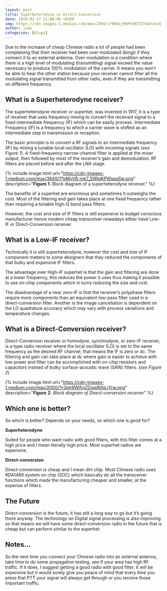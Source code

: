 ```yaml
---
layout: post
title: Superheterodyne vs Direct-Conversion
date: 2019-02-17 12:00:00 +0300
img: https://cdn-images-1.medium.com/max/2560/1*QRdijMeMYnNT3ZYGGhcbvQ.jpeg
author: juan
categories: [blogs]
---
```


Due to the increase of cheap Chinese radio a lot of people had been complaining that their receiver had been over modulated (bingi) if they connect it to an external antenna. Over-modulation is a condition where there is a high level of modulating (transmitting) signal exceed the value necessary to produce 100% modulation of the carrier. It means you won’t be able to hear the other station because your receiver cannot filter all the modulating signal transmitted from other radio, even if they are transmitting on different frequency.

## What is a Superheterodyne receiver?

The superheterodyne receiver or superhet, was invented in 1917, it is a type of receiver that uses frequency mixing to convert the received signal to a fixed intermediate frequency (IF) which can be easily process. Intermediate Frequency (IF) is a frequency to which a carrier wave is shifted as an intermediate step in transmission or reception.

The basic principle is to convert a RF signals to an intermediate frequency (IF) by mixing a tunable local oscillator (LO) with incoming signals (*see Figure 1*). A fixed-frequency narrow-channel filter is applied at the mixer output, then followed by most of the receiver’s gain and demodulation. RF filters are placed before and after the LNA stage.

{% include image.html url="https://cdn-images-1.medium.com/max/3840/1*pMvVR-mk7_SWtqKPWseaSw.png" description="**Figure 1.** Block diagram of a superheterodyne receiver." %}

The benefits of a superhet are enormous and sometimes it outweighs the cost. Most of the filtering and gain takes place at one fixed frequency rather than requiring a tunable high-Q band pass filters.

However, the cost and size of IF filters is still expensive to budget conscious manufacturer hence modern cheap transceiver nowadays either have Low-IF or Direct-Conversion receiver.

## What is a Low-IF receiver?

Technically it is still superheterodyne, however the cost and size of IF component matters to some designers that they reduced the components of that bulky and expensive IF filters.

The advantage over High-IF superhet is that the gain and filtering are done at a lower frequency, this reduces the power it uses thus making it possible to use on-chip components which in turns reducing the size and cost.

The disadvantage of a near zero-IF is that the receiver’s polyphase filters require more components than an equivalent low-pass filter used in a direct-conversion filter. Another is the image cancellation is dependent on the LO quadrature accuracy which may vary with process variations and temperature changes.

## What is a Direct-Conversion receiver?

Direct-Conversion receiver or homodyne, synchrodyne, or zero-IF receiver, is a type radio receiver where the local oscillator (LO) is set to the same frequency as the desired RF channel, that means the IF is zero or dc. The filtering and gain can take place at dc where gain is easier to achieve with low power and filter can be accomplished with on-chip resistors and capacitors instead of bulky surface-acoustic wave (SAW) filters. (*see Figure 2*)

{% include image.html url="https://cdn-images-1.medium.com/max/2000/1*3ph9WifjnZDgwRifqLjYrw.png" description="***Figure 2.** Block diagram of Direct-conversion receiver*" %}

## Which one is better?

So which is better? Depends on your needs, so which one is good for?

**Superheterodyne**

Suited for people who want radio with good filters, with this filter comes at a high price and I mean literally high price. Most superhet radios are expensive.

**Direct-conversion**

Direct-conversion is cheap and I mean dirt chip. Most Chinese radio uses RDA1486 system on chip (SOC) which basically do all the transceiver functions which made the manufacturing cheaper and smaller, at the expense of filters.

## The Future

Direct-conversion is the future, it has still a long way to go but it’s going there anyway. The technology on Digital signal processing is also improving so that means we will have some direct-conversion radio in the future that is cheap but can perform similar to the superhet.

## Notes…

So the next time you connect your Chinese radio into an external antenna, take time to do some propagation testing, see if your area has high RF traffic. If it does, I suggest getting a good radio with good filter. It will be expensive but it would surely give you peace of mind that every time you press that PTT your signal will always get through or you receive those important traffic.
